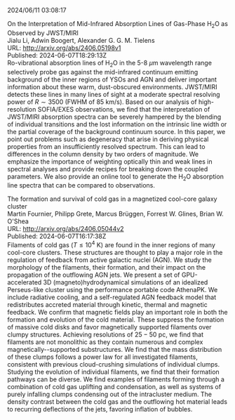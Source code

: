 2024/06/11 03:08:17  

On the Interpretation of Mid-Infrared Absorption Lines of Gas-Phase
  H$_2$O as Observed by JWST/MIRI  
Jialu Li, Adwin Boogert, Alexander G. G. M. Tielens  
URL: http://arxiv.org/abs/2406.05198v1  
Published: 2024-06-07T18:29:13Z  
  Ro-vibrational absorption lines of H$_2$O in the 5-8 $\mu$m wavelength range selectively probe gas against the mid-infrared continuum emitting background of the inner regions of YSOs and AGN and deliver important information about these warm, dust-obscured environments. JWST/MIRI detects these lines in many lines of sight at a moderate spectral resolving power of $R\sim3500$ (FWHM of 85 km/s). Based on our analysis of high-resolution SOFIA/EXES observations, we find that the interpretation of JWST/MIRI absorption spectra can be severely hampered by the blending of individual transitions and the lost information on the intrinsic line width or the partial coverage of the background continuum source. In this paper, we point out problems such as degeneracy that arise in deriving physical properties from an insufficiently resolved spectrum. This can lead to differences in the column density by two orders of magnitude. We emphasize the importance of weighting optically thin and weak lines in spectral analyses and provide recipes for breaking down the coupled parameters. We also provide an online tool to generate the H$_2$O absorption line spectra that can be compared to observations.   

The formation and survival of cold gas in a magnetized cool-core galaxy
  cluster  
Martin Fournier, Philipp Grete, Marcus Brüggen, Forrest W. Glines, Brian W. O'Shea  
URL: http://arxiv.org/abs/2406.05044v2  
Published: 2024-06-07T16:17:38Z  
  Filaments of cold gas ($T\leq 10^{4}$ K) are found in the inner regions of many cool-core clusters. These structures are thought to play a major role in the regulation of feedback from active galactic nuclei (AGN). We study the morphology of the filaments, their formation, and their impact on the propagation of the outflowing AGN jets. We present a set of GPU-accelerated 3D (magneto)hydrodynamical simulations of an idealized Perseus-like cluster using the performance portable code AthenaPK. We include radiative cooling, and a self-regulated AGN feedback model that redistributes accreted material through kinetic, thermal and magnetic feedback. We confirm that magnetic fields play an important role in both the formation and evolution of the cold material. These suppress the formation of massive cold disks and favor magnetically supported filaments over clumpy structures. Achieving resolutions of $25-50$ pc, we find that filaments are not monolithic as they contain numerous and complex magnetically--supported substructures. We find that the mass distribution of these clumps follows a power law for all investigated filaments, consistent with previous cloud-crushing simulations of individual clumps. Studying the evolution of individual filaments, we find that their formation pathways can be diverse. We find examples of filaments forming through a combination of cold gas uplifting and condensation, as well as systems of purely infalling clumps condensing out of the intracluster medium. The density contrast between the cold gas and the outflowing hot material leads to recurring deflections of the jets, favoring inflation of bubbles.   

